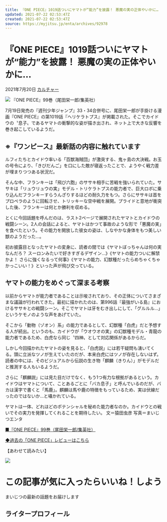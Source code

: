 ```yaml
---
title: 『ONE PIECE』1019話ついにヤマトが“能力”を披露！ 悪魔の実の正体やいかに…
updated: 2021-07-22 02:53:47Z
created: 2021-07-22 02:53:47Z
source: https://myjitsu.jp/enta/archives/92978
---
```


# 『ONE PIECE』1019話ついにヤマトが“能力”を披露！ 悪魔の実の正体やいかに…

2021年7月20日
[カルチャー](https://myjitsu.jp/enta/archives/category/culture)

![](https://myjitsu.jp/enta/wp-content/uploads/2021/06/210607onepiece099.jpg)
『ONE PIECE』99巻（尾田栄一郎/集英社）

7月19日発売の『週刊少年ジャンプ』33・34合併号に、尾田栄一郎が手掛ける漫画『ONE PIECE』の第1019話『ヘリケラトプス』が掲載された。そこでカイドウの〝息子〟であるヤマトの衝撃的な姿が描き出され、ネット上で大きな反響を巻き起こしているようだ。

## ※『ワンピース』最新話の内容に触れています

ルフィたちとカイドウ率いる「百獣海賊団」が激突する、鬼ヶ島の大決戦。お玉の号令により、「きびだんご」を口にした敵が寝返ったことで、ようやく戦力差が埋まりつつある状況だ。

そんな中、フランキーは「飛び六胞」のササキ相手に苦戦を強いられていた。ササキは「リュウリュウの実」モデル・トリケラトプスの能力者で、巨大ロボに乗り込んだフランキーすらうんざりするほどの耐久力をもつ。さらにササキは首をプロペラのように回転させ、トリッキーな空中戦を展開。プライドと意地が衝突した後、フランキーは何とか勝利を収める。

とくに今回話題を呼んだのは、ラスト2ページで展開されたヤマトとカイドウの戦闘シーン。2人の会話によると、ヤマトはかつて事故のような形で「悪魔の実」を食べたという。その能力を開放した彼女の姿は、しなやかな身体をもつ美しい獣のようだった…。

初お披露目となったヤマトの変身に、読者の間では《ヤマトぼっちゃんは何の実なんだろ？ スーロンみたいで好きすぎるデザイン…》《ヤマトの能力ついに解禁かよ！ さらに強くなるって何事》《ヤマトの能力、幻獣種だったらめちゃくちゃかっこいい！》といった声が飛び交っている。

## ヤマトの能力をめぐって深まる考察

以前からヤマトが能力者であることは示唆されており、その正体についてさまざまな議論が行われてきた。最初に描かれたのは、第996話『最強がいる島』におけるササキとの戦闘シーン。そこでヤマトは牙をむき出しにして、「グルルル…」というケモノのような声をあげていた。

そこから「動物（ゾオン）系」の能力であるとして、幻獣種「白虎」だと予想する人が続出。というのも、カイドウが「ウオウオの実」の幻獣種モデル・青龍の能力者であるため、白虎なら同じ〝四神〟として対応関係があるからだ。

しかし今回描かれたヤマトの姿を見ると、「白虎説」には若干疑問も湧いてくる。頭に立派なツノが生えていたのだが、本来白虎にはツノが存在しないはず。読者の中には、そのビジュアルから伝説の生き物「麒麟（きりん）」がモデルだと推測する人もいるようだ。

さらに「麒麟説」には見た目だけでなく、もう1つ有力な根拠があるという。カイドウはヤマトについて、ことあるごとに「バカ息子」と呼んでいるのだが、バカは漢字で書くと「馬鹿」。麒麟は馬や鹿の特徴をもっているため、実は伏線だったのではないか…と囁かれている。

ヤマトは一体、どれほどのポテンシャルを秘めた能力者なのか。カイドウとの戦いでその実力を発揮してくれることを期待したい。
文＝猿田虫彦
写真＝まいじつエンタ

[■『ONE PIECE』99巻（尾田栄一郎/集英社）](https://www.amazon.co.jp/gp/product/4088826914/ref=as_li_tl?ie=UTF8&camp=247&creative=1211&creativeASIN=4088826914&linkCode=as2&tag=myjitsu09-22&linkId=9a3aa0b8c1c40cf339f40834cab1bad7)

[◆過去の「ONE PIECE」レビューはこちら](https://myjitsu.jp/enta/archives/tag/%e3%80%8cone-piece%e3%80%8d%e6%af%8e%e8%a9%b1%e3%83%ac%e3%83%93%e3%83%a5%e3%83%bc)

【あわせて読みたい】

![](https://myjitsu.jp/enta/wp-content/uploads/2021/06/210607onepiece099-219x111.jpg)

# この記事が気に入ったらいいね！しよう

まいじつの最新の話題をお届けします

## ライタープロフィール